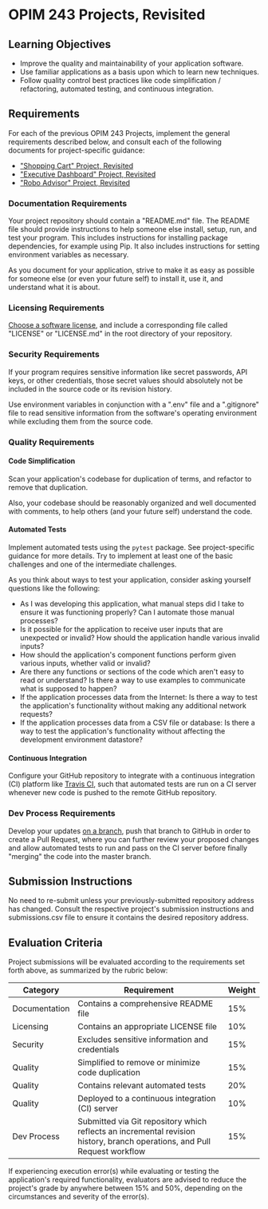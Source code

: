 
# OPIM 243 Projects, Revisited

## Learning Objectives

  + Improve the quality and maintainability of your application software.
  + Use familiar applications as a basis upon which to learn new techniques.
  + Follow quality control best practices like code simplification / refactoring, automated testing, and continuous integration.

## Requirements

For each of the previous OPIM 243 Projects, implement the general requirements described below, and consult each of the following documents for project-specific guidance:

  + ["Shopping Cart" Project, Revisited](/projects/shopping-cart/revisited.md)
  + ["Executive Dashboard" Project, Revisited](/projects/exec-dash/revisited.md)
  + ["Robo Advisor" Project, Revisited](/projects/robo-advisor/revisited.md)

### Documentation Requirements

Your project repository should contain a "README.md" file. The README file should provide instructions to help someone else install, setup, run, and test your program. This includes instructions for installing package dependencies, for example using Pip. It also includes instructions for setting environment variables as necessary.

As you document for your application, strive to make it as easy as possible for someone else (or even your future self) to install it, use it, and understand what it is about.

### Licensing Requirements

[Choose a software license](/notes/licensing.md), and include a corresponding file called "LICENSE" or "LICENSE.md" in the root directory of your repository.

### Security Requirements

If your program requires sensitive information like secret passwords, API keys, or other credentials, those secret values should absolutely not be included in the source code or its revision history.

Use environment variables in conjunction with a ".env" file and a ".gitignore" file to read sensitive information from the software's operating environment while excluding them from the source code.

### Quality Requirements

#### Code Simplification

Scan your application's codebase for duplication of terms, and refactor to remove that duplication.

Also, your codebase should be reasonably organized and well documented with comments, to help others (and your future self) understand the code.

#### Automated Tests

Implement automated tests using the `pytest` package. See project-specific guidance for more details. Try to implement at least one of the basic challenges and one of the intermediate challenges.

As you think about ways to test your application, consider asking yourself questions like the following:

  + As I was developing this application, what manual steps did I take to ensure it was functioning properly? Can I automate those manual processes?
  + Is it possible for the application to receive user inputs that are unexpected or invalid? How should the application handle various invalid inputs?
  + How should the application's component functions perform given various inputs, whether valid or invalid?
  + Are there any functions or sections of the code which aren't easy to read or understand? Is there a way to use examples to communicate what is supposed to happen?
  + If the application processes data from the Internet: Is there a way to test the application's functionality without making any additional network requests?
  + If the application processes data from a CSV file or database: Is there a way to test the application's functionality without affecting the development environment datastore?

#### Continuous Integration

Configure your GitHub repository to integrate with a continuous integration (CI) platform like [Travis CI](/notes/travis-ci.md), such that automated tests are run on a CI server whenever new code is pushed to the remote GitHub repository.

### Dev Process Requirements

Develop your updates [on a branch](/notes/git.md#branch-operations), push that branch to GitHub in order to create a Pull Request, where you can further review your proposed changes and allow automated tests to run and pass on the CI server before finally "merging" the code into the master branch.

## Submission Instructions

No need to re-submit unless your previously-submitted repository address has changed. Consult the respective project's submission instructions and submissions.csv file to ensure it contains the desired repository address.

## Evaluation Criteria

Project submissions will be evaluated according to the requirements set forth above, as summarized by the rubric below:

Category | Requirement | Weight
--- | --- | ---
Documentation | Contains a comprehensive README file | 15%
Licensing | Contains an appropriate LICENSE file | 10%
Security | Excludes sensitive information and credentials | 15%
Quality | Simplified to remove or minimize code duplication | 15%
Quality | Contains relevant automated tests | 20%
Quality | Deployed to a continuous integration (CI) server | 10%
Dev Process | Submitted via Git repository which reflects an incremental revision history, branch operations, and Pull Request workflow | 15%

If experiencing execution error(s) while evaluating or testing the application's required functionality, evaluators are advised to reduce the project's grade by anywhere between 15% and 50%, depending on the circumstances and severity of the error(s).
